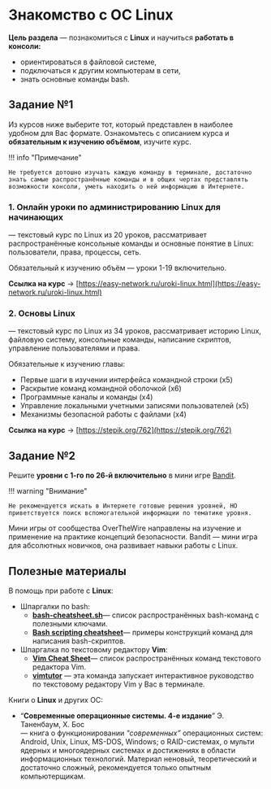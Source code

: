 # Знакомство с ОС Linux

**Цель раздела** — познакомиться c **Linux** и научиться **работать в консоли:**

- ориентироваться в файловой системе,
- подключаться к другим компьютерам в сети,
- знать основные команды bash.

## Задание №1

Из курсов ниже выберите тот, который представлен в наиболее удобном для Вас формате. Ознакомьтесь с описанием курса и **обязательным к изучению объёмом**, изучите курс.

!!! info "Примечание"  
    
    Не требуется дотошно изучать каждую команду в терминале, достаточно знать самые распространённые команды и в общих чертах представлять возможности консоли, уметь находить о ней информацию в Интернете.  

### 1. Онлайн уроки по администрированию Linux для начинающих

— текстовый курс по Linux из 20 уроков, рассматривает распространённые консольные команды и основные понятие в Linux: пользователи, права, процессы, сеть.

Обязательный к изучению объём — уроки 1-19 включительно.

**Ссылка на курс** → [https://easy-network.ru/uroki-linux.html](https://easy-network.ru/uroki-linux.html)

### 2. Основы Linux

— текстовый курс по Linux из 34 уроков, рассматривает историю Linux, файловую систему, консольные команды, написание скриптов, управление пользователями и права.

Обязательные к изучению главы:

- Первые шаги в изучении интерфейса командной строки (x5)
- Раскрытие команд командной оболочкой (x6)
- Программные каналы и команды (x4)
- Управление локальными учетными записями пользователей (x5)
- Механизмы безопасной работы с файлами (x4)

**Ссылка на курс** → [https://stepik.org/762](https://stepik.org/762)

## Задание №2

Решите **уровни с 1-го по 26-й включительно** в мини игре [Bandit](https://overthewire.org/wargames/bandit/bandit0.html).

!!! warning "Внимание"  

    Не рекомендуется искать в Интернете готовые решения уровней, НО приветствуется поиск вспомогательной информации по тематике уровня.  

Мини игры от сообщества OverTheWire направлены на изучение и применение на практике концепций безопасности. Bandit — мини игра для абсолютных новичков, она развивает навыки работы с Linux.

## Полезные материалы

В помощь при работе с **Linux**:

- Шпаргалки по bash:
    - **[bash-cheatsheet.sh](https://gist.github.com/LeCoupa/122b12050f5fb267e75f)**— список распространённых bash-команд с полезными ключами.
    - **[Bash scripting cheatsheet](https://devhints.io/bash)**— примеры конструкций команд для написания bash-скриптов.
- Шпаргалка по текстовому редактору **Vim**:
    - **[Vim Cheat Sheet](https://vim.rtorr.com/)**— список распространённых команд текстового редактора Vim.
    - **[vimtutor](https://manpages.ubuntu.com/manpages/trusty/ru/man1/vimtutor.1.html)** — эта команда запускает интерактивное руководство по текстовому редактору Vim у Вас в терминале.  

Книги о **Linux** и других ОС:

- “**Современные операционные системы. 4-е издание**” Э. Таненбаум, Х. Бос  
    — книга о функционировании _"современных”_ операционных систем: Android, Unix, Linux, MS-DOS, Windows; о RAID-системах, о мульти ядерных и многоядерных системах и достижениях в области информационных технологий. Материал неновый, теоретический и достаточно сложный, рекомендуется только опытным компьютерщикам.